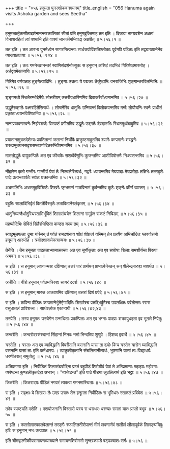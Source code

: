 +++
title = "०५६ हनुमता पुनरशोकवनगमनम्"
title_english = "056 Hanuma again visits Ashoka garden and sees Seetha"

+++


हनुमत्कर्तृकसीतादर्शनानन्तरकालिकां सीतां प्रति हनुमदुक्तिमाह तत इति ।
दिष्ट्या भाग्यवशेन अक्षतां विनाशरहितां त्वां पश्यामि इति वाक्यं
जानकीमभिवाद्य अब्रवीत्  ॥  ५।५६।१  ॥   

  

तत इति । तत आरभ्य पुनर्मध्येन सागरमित्यन्ताः सार्धत्रयोविंशतिश्लोकाः
पूर्वमपि पठिताः इति तद्व्याख्यानेनैव व्याख्यातप्रायाः  ॥  ५।५६।२२४  ॥   

  

तत इति । ततः गमनेच्छानन्तरं स्वामिसंदर्शनोत्सुकः स हनूमान् अरिष्टं
तदभिधं गिरिश्रेष्ठमारुरोह । अर्धद्वयमेकान्वयि  ॥  ५।५६।२५  ॥   

  

गिरिमेव वर्णयन्नाह तुङ्गेत्यादिभिः । तुङ्गाः उन्नताः ये पद्मकाः
तैर्जुष्टाभिः वनराजिभिः शृङ्गान्तरविलम्बिभिः  ॥  ५।५६।२६  ॥   

  

शृङ्गमध्ये स्थितैरम्भोदैर्मेघैः सोत्तरीयम् उत्तरीयधारिणमिव
दिवाकरैर्बोध्यमानमिव  ॥  ५।५६।२७  ॥   

  

उद्धूतैरुद्गतैः पक्ष्मरहितैरित्यर्थः । लोचनैरिव धातुभिः उन्मिषन्तं
विलोकयन्तमिव मन्दैः तोयौघनिः स्वनैः प्राधीतं प्रकृष्टाध्ययनविशिष्टमिव  ॥ 
५।५६।२८  ॥   

  

नानाप्रस्रवणस्वनैः निर्झरशब्दैः विस्पष्टं प्रगीतमिव उद्धूतैः उद्गतैः
देवदारुभिः स्थितमूर्ध्वबाहुमिव  ॥  ५।५६।२९  ॥   

  

प्रयातानामुन्नतदेशेभ्यः प्रपतितानां जलानां निर्घोषैः प्राक्रुष्टमाहूतमिव
श्यामैः कम्पमानैः शरद्धनैः शरत्प्रभूतघनसदृशसप्तपर्णादितरुभिर्वेपमानमिव
 ॥  ५।५६।३०  ॥   

  

मारुतोद्धूतैः वायुकम्पितैः अत एव कीचकैः सशब्दैर्वेणुभिः कूजन्तमिव
आशीविषोत्तमैः निःश्वसन्तमिव  ॥  ५।५६।३१  ॥   

  

नीहारेण कृतो गम्भीरः गाम्भीर्यं येषां तैः निश्चलैरित्यर्थः, गह्वरैः
ध्यायन्तमिव मेघपादाः मेघप्ररोहाः तन्निभैः तत्सदृशैः पादैः
प्रत्यन्तपर्वतैः सर्वतः प्रक्रान्तमिव  ॥  ५।५६।३२  ॥   

  

अभ्रमालिभिः अभ्रसमूहविशिष्टैः शिखरैः जृम्भमाणं गात्रविनामं कुर्वन्तमिव
कूटैः शृङ्गैः कीर्णं व्याप्तम्  ॥  ५।५६।३३  ॥   

  

बहुभिः सालादिभिर्वृतं विततैर्विस्तृतैः लतावितानैरलंकृतम्  ॥  ५।५६।३४  ॥   

  

धातुनिष्यन्दैर्धातुस्थिरताभिर्भूषितं शिलासंचयेन शिलानां समूहेन संकटं
निबिडम्  ॥  ५।५६।३५  ॥   

  

महर्ष्यादिभिः सेवितं सिंहैरधिष्ठिता कन्दरा यस्य तम्  ॥  ५।५६।३६  ॥   

  

स्वादुमूलफलाः द्रुमाः यस्मिन् तं पर्वतं रामदर्शनाय शीघ्रं शीघ्रत्वं
यस्मिन् तेन प्रहर्षेण अभिचोदितः प्लवगोत्तमो हनूमान् आरुरोह ।
त्रयोदशानामेकत्रान्वयः  ॥  ५।५६।३७  ॥   

  

तेनेति । तेन हनूमता पादतलाभ्यामाक्रान्ताः अत एव चूर्णीकृताः अत एव सघोषाः
शिलाः समशीर्यन्त विरूपा अभवन्  ॥  ५।५६।३८  ॥   

  

स इति । स हनूमान् लवणाम्भसः दक्षिणात् उत्तरं पारं प्रार्थयन्
प्राप्यत्वेनेच्छन् सन् शैलेन्द्रमारुह्य व्यवर्धत  ॥  ५।५६।३९  ॥   

  

अधीति । वीरो हनूमान् पर्वतमधिरुह्य सागरं ददर्श  ॥  ५।५६।४०  ॥   

  

स इति । स हनूमान् मारुत आकाशमिव दक्षिणात् उत्तरां दिशं प्रपेदे  ॥ 
५।५६।४१  ॥   

  

स इति । कपिना पीडितः कम्पमानैर्भूतैर्मृगादिभिः शिखरैश्च
पतद्भिर्द्रुमैश्च उपलक्षितः पर्वतोत्तमः ररास वसुधातलं प्राविशच्च ।
सार्धश्लोक एकान्वयी  ॥  ५।५६।४२,४३  ॥   

  

तस्येति । तस्य हनूमतः उरुवेगेन उन्मथिताः प्रकम्पिताः अत एव भग्नाः पादपाः
शक्रायुधहता इव भूतले निपेतुः  ॥  ५।५६।४४  ॥   

  

कन्दरेति । कन्दरोदरसंस्थानां सिंहानां निनदः नभो भिन्दन्निव शुश्रुवे ।
हिशब्द इवार्थे  ॥  ५।५६।४५  ॥   

  

त्रस्तेति । त्रस्ताः अत एव व्याविद्धानि विपरीतानि वसनानि यासां ता द्वयोः
किंच त्रस्तेन त्रासेन व्याविद्धानि वसनानि यासां ताः इति कर्मधारयः ।
व्याकुलीकृतानि संचलितानीत्यर्थः, भूषणानि यासां ताः विद्याधर्यः धरणीधरात्
समुत्पेतुः  ॥  ५।५६।४६ ॥   

  

अतिप्रमाणा इति । निपीडितं शिलासंघर्षादिना प्राप्तं बहुपीडं शिरोग्रीवं
येषां ते अतिप्रमाणाः महाहयः महोरगाः व्यवेष्टन्त कुण्डलीकृतदेहा अभवन् ।
"व्यचेष्टन्त" इति पाठे पीडया लुठन्नित्यर्थ इति भट्टाः  ॥  ५।५६।४७  ॥   

  

किन्नरेति । किन्नरादयः पीडितं नगवरं त्यक्त्वा गमनमास्थिताः  ॥  ५।५६।४८
 ॥   

  

स इति । सवृक्षाः ये शिखराः तैः उदग्र उन्नतः तेन हनूमता निपीडितः स
भूमिधरः रसातलं प्रविवेश  ॥  ५।५६।४९  ॥   

  

तदेव स्पष्टयति दशेति । दशयोजनानि विस्तारो यस्य स धराधरः धरण्याः समतां
यातः प्राप्तो बभूव  ॥  ५।५६।५०  ॥   

  

स इति । कल्लोलास्फालवेलान्तं तरङ्गैः स्फालिततीरोपान्तं भीमं लवणार्णवं
सलीलं लीलापूर्वकं लिलङ्घयिषुः हरिः स हनूमान् नभः उत्पपात  ॥  ५।५६।५१  ॥   

  

इति श्रीमद्वाल्मीकीयरामायणव्याख्याने रामायणशिरोमणौ सुन्दरकाण्डे
षट्पञ्चाशः सर्गः  ॥  ५।५६  ॥   

  



